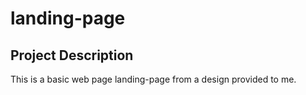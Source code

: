 # landing-page

## Project Description
This is a basic web page landing-page from a design provided to me.